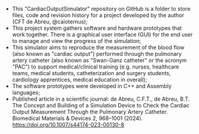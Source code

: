 - This "CardiacOutputSimulator" repository on GitHub is a folder to store files, code and revision history for a project developed by the author (CFT de Abreu, @caioternus);
- This project system gathers software and hardware prototypes that work together. There is a graphical user interface (GUI) for the end user to manage and view the progress of the simulation;
- This simulator aims to reproduce the measurement of the blood flow (also known as "cardiac output") performed through the pulmonary artery catheter (also known as "Swan-Ganz catheter" or the acronym "PAC") to support medical/clinical training (e.g. nurses, healthcare teams, medical students, catheterization and surgery students, cardiology apprentices, medical education in overall);
- The software prototypes were developed in C++ and Assembly languages;
- Published article in a scientific journal: de Abreu, C.F.T., de Abreu, B.T. The Concept and Building of a Simulation Device to Check the Cardiac Output Measurement Through the Pulmonary Artery Catheter. Biomedical Materials & Devices 2, 968–1001 (2024). https://doi.org/10.1007/s44174-023-00130-8
